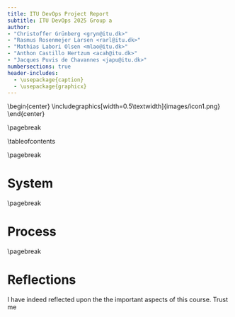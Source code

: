 ```yaml
---
title: ITU DevOps Project Report
subtitle: ITU DevOps 2025 Group a
author:
- "Christoffer Grünberg <gryn@itu.dk>"
- "Rasmus Rosenmejer Larsen <rarl@itu.dk>"
- "Mathias Labori Olsen <mlao@itu.dk>"
- "Anthon Castillo Hertzum <acah@itu.dk>"
- "Jacques Puvis de Chavannes <japu@itu.dk>"
numbersections: true
header-includes:
  - \usepackage{caption}
  - \usepackage{graphicx}
---
```

\begin{center}
\includegraphics[width=0.5\textwidth]{images/icon1.png}
\end{center}

\pagebreak

\tableofcontents

\pagebreak

# System

\pagebreak
# Process

\pagebreak

# Reflections

I have indeed reflected upon the the important aspects of this course. Trust me 
